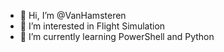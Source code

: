 - 👋 Hi, I’m @VanHamsteren
- 👀 I’m interested in Flight Simulation
- 🌱 I’m currently learning PowerShell and Python

<!---
VanHamsteren/VanHamsteren is a ✨ special ✨ repository because its `README.md` (this file) appears on your GitHub profile.
You can click the Preview link to take a look at your changes.
--->
